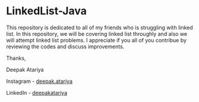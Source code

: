 # LinkedList-Java
This repository is dedicated to all of my friends who is struggling with linked list. In this repository, we will be covering linked list throughly and also we will attempt linked list problems. I appreciate if you all of you contribue by reviewing the codes and discuss improvements.

Thanks,

Deepak Atariya

Instagram - [deepak.atariya](https://www.instagram.com/deepak.atariya/?hl=en)

LinkedIn - [deepakatariya](https://www.linkedin.com/in/deepakatariya/)
